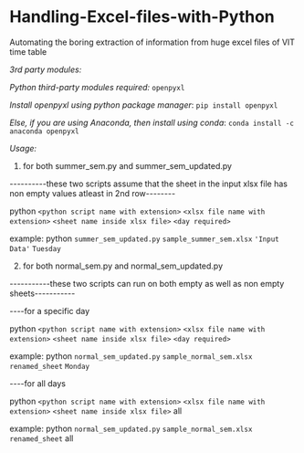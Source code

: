 # Handling-Excel-files-with-Python
Automating the boring extraction of information from huge excel files of VIT time table

*3rd party modules:*

*Python third-party modules required:* `openpyxl`

*Install openpyxl using python package manager*: `pip install openpyxl`

*Else, if you are using Anaconda, then install using conda*: `conda install -c anaconda openpyxl`

*Usage:*
1. for both summer_sem.py and summer_sem_updated.py

  ----------these two scripts assume that the sheet in the input xlsx file has non empty values atleast in 2nd row--------

  python `<python script name with extension>` `<xlsx file name with extension>` `<sheet name inside xlsx file>` `<day required>`

  example:
  python `summer_sem_updated.py` `sample_summer_sem.xlsx` `'Input Data'` `Tuesday`

2. for both normal_sem.py and normal_sem_updated.py

  -----------these two scripts can run on both empty as well as non empty sheets-----------

  ----for a specific day

  python `<python script name with extension>` `<xlsx file name with extension>` `<sheet name inside xlsx file>` `<day required>`

  example:
  python `normal_sem_updated.py` `sample_normal_sem.xlsx` `renamed_sheet` `Monday`

  ----for all days

  python `<python script name with extension>` `<xlsx file name with extension>` `<sheet name inside xlsx file>` all

  example:
  python `normal_sem_updated.py` `sample_normal_sem.xlsx` `renamed_sheet` all
